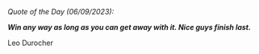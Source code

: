 *Quote of the Day (06/09/2023):*

_**Win any way as long as you can get away with it. Nice guys finish last.**_

Leo Durocher